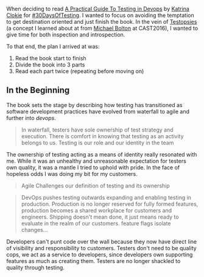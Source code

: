 When deciding to read [A Practical Guide To Testing in Devops]() by [Katrina Clokie]() for [#30DaysOfTesting](). I wanted to focus on avoiding the temptation to get destination oriented and just finish the book. In the vein of [Testopsies]() (a concept I learned about at from [Michael Bolton]() at CAST2016), I wanted to give time for both inspection and introspection. 

To that end, the plan I arrived at was:
1. Read the book start to finish
2. Divide the book into 3 parts
3. Read each part twice (repeating before moving on)

## In the Beginning

The book sets the stage by describing how testing has transitioned as software development practices have evolved from waterfall to agile and further into *devops*.

> In waterfall, testers have sole ownership of test strategy and execution. There is comfort in knowing that testing as an activity belongs to us. Testing is our role and our identity in the team

The ownership of testing acting as a means of identity really resonated with me. While it was an unhealthy and unreasonable expectation for testers own quality, it was a mantle I tried to uphold with pride. In the face of hopeless odds I was doing my bit for my customers. 


> Agile Challenges our definition of testing and its ownership

> DevOps pushes testing outwards
expanding and enabling testing in production. Production is no longer reserved for fully formed features, production becomes a shared workplace for customers and engineers. Shipping doesn't mean done, it just means ready to evaluate in the realm of our customers. feature flags isolate changes...

Developers can't punt code over the wall because they now have  direct line of visibility and responsibility to customers. Testers don't need to be quality cops, we act as a service to developers, since developers own supporting features as much as creating them. Testers are no longer shackled to quality through testing. 



